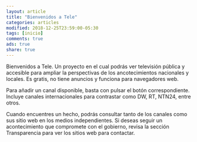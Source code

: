 ```yaml
---
layout: article
title: "Bienvenidos a Tele"
categories: articles
modified: 2018-12-25T23:59:00-05:30
tags: [inicio]
comments: true
ads: true
share: true
---
```


Bienvenidos a Tele. Un proyecto en el cual podrás ver televisión pública y accesible para ampliar la perspectivas de los ancotecimientos nacionales y locales. Es gratis, no tiene anuncios y funciona para navegadores web.

Para añadir un canal disponible, basta con pulsar el botón correspondiente. Incluye canales internacionales para contrastar como DW, RT, NTN24, entre otros.

Cuando encuentres un hecho, podrás consultar tanto de los canales como sus sitio web en los medios independientes. Si deseas seguir un acontecimiento que compromete con el gobierno, revisa la sección Transparencia para ver los sitios web para contactar.

